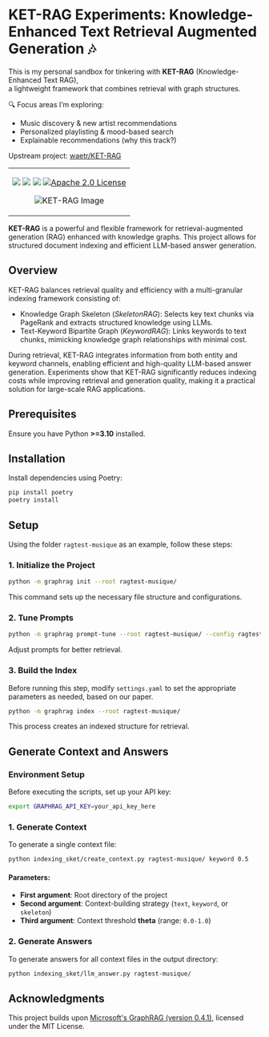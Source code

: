 # KET-RAG Experiments: Knowledge-Enhanced Text Retrieval Augmented Generation 🎶

This is my personal sandbox for tinkering with **KET-RAG** (Knowledge-Enhanced Text RAG),  
a lightweight framework that combines retrieval with graph structures.  

🔍 Focus areas I’m exploring:
- Music discovery & new artist recommendations  
- Personalized playlisting & mood-based search  
- Explainable recommendations (why this track?)  

Upstream project: [waetr/KET-RAG](https://github.com/waetr/KET-RAG)  

<div align="center"> 
<table border="0" width="100%">
<tr>
<td>
<div>
    <p style="text-align: center;">
        <a href='https://github.com/waetr/KET-RAG/'><img src='https://img.shields.io/badge/Project-Page-Green'></a>
        <a href='https://arxiv.org/abs/2502.09304'><img src='https://img.shields.io/badge/arXiv-2502.09304-b31b1b'></a>
        <img src="https://img.shields.io/badge/python-3.10-blue">
        <a href='https://opensource.org/licenses/Apache-2.0'>
    		<img src='https://img.shields.io/badge/License-Apache_2.0-blue.svg' alt='Apache 2.0 License'>
		</a>
    </p>
    <p style="text-align: center;">
        <img src="https://raw.githubusercontent.com/waetr/KET-RAG/main/ketrag.png" alt="KET-RAG Image" width="width: 70%; max-width: 800px;">
    </p>
</div>
</td>
</tr>
</table>
</div>

**KET-RAG** is a powerful and flexible framework for retrieval-augmented generation (RAG) enhanced with knowledge graphs. This project allows for structured document indexing and efficient LLM-based answer generation.

## Overview

KET-RAG balances retrieval quality and efficiency with a multi-granular indexing framework consisting of:

- Knowledge Graph Skeleton (*SkeletonRAG*): Selects key text chunks via PageRank and extracts structured knowledge using LLMs.
- Text-Keyword Bipartite Graph (*KeywordRAG*): Links keywords to text chunks, mimicking knowledge graph relationships with minimal cost.

During retrieval, KET-RAG integrates information from both entity and keyword channels, enabling efficient and high-quality LLM-based answer generation. Experiments show that KET-RAG significantly reduces indexing costs while improving retrieval and generation quality, making it a practical solution for large-scale RAG applications.

## Prerequisites

Ensure you have Python **>=3.10** installed.

## Installation

Install dependencies using Poetry:

```bash
pip install poetry
poetry install
```

## Setup

Using the folder `ragtest-musique` as an example, follow these steps:

### 1. Initialize the Project

```bash
python -m graphrag init --root ragtest-musique/
```

This command sets up the necessary file structure and configurations.

### 2. Tune Prompts

```bash
python -m graphrag prompt-tune --root ragtest-musique/ --config ragtest-musique/settings.yaml --discover-entity-types
```

Adjust prompts for better retrieval.

### 3. Build the Index

Before running this step, modify `settings.yaml` to set the appropriate parameters as needed, based on our paper.

```bash
python -m graphrag index --root ragtest-musique/
```

This process creates an indexed structure for retrieval.

## Generate Context and Answers

### Environment Setup

Before executing the scripts, set up your API key:

```bash
export GRAPHRAG_API_KEY=your_api_key_here
```

### 1. Generate Context

To generate a single context file:

```bash
python indexing_sket/create_context.py ragtest-musique/ keyword 0.5
```

#### Parameters:

- **First argument**: Root directory of the project
- **Second argument**: Context-building strategy (`text`, `keyword`, or `skeleton`)
- **Third argument**: Context threshold **theta** (range: `0.0-1.0`)

### 2. Generate Answers

To generate answers for all context files in the output directory:

```bash
python indexing_sket/llm_answer.py ragtest-musique/
```

## Acknowledgments

This project builds upon [Microsoft's GraphRAG (version 0.4.1)](https://github.com/microsoft/graphrag/commit/ba50caab4d2fea9bc3fd926dd9051b9f4cebf6bd), licensed under the MIT License.